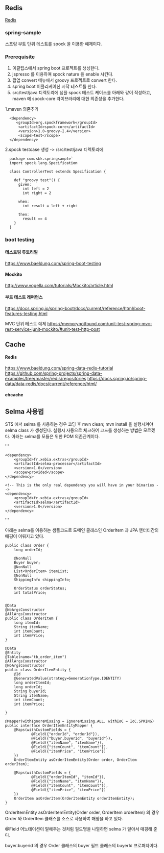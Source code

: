 ## Redis ##
[Redis ](https://github.com/gnosia93/spring-sample/blob/master/spring-redis.md)


### spring-sample
스프링 부트 단위 테스트를 spock 을 이용한 예제이다. 

### Prerequisite
1. 이클립스에서 spring boot 프로젝트를 생성한다.
1. jspresso 를 이용하여 spock nature 을 enable 시킨다.
1. 팝업 convert 메뉴에서 groovy 프로젝트로 convert 한다. 
1. spring boot 어플리케이션 시작 테스트를 한다. 
1. src/test/java 디렉토리에 샘플 spock 테스트 케이스를 아래와 같이 작성하고, maven 에 spock-core 라이브러리에 대한 의존성을 추가한다. 
  
  1.maven 의존추가
  ```
	<dependency>
	   <groupId>org.spockframework</groupId>
	    <artifactId>spock-core</artifactId>
	    <version>1.0-groovy-2.4</version>
	    <scope>test</scope>
	</dependency>
  ```		
  
  2.spock testcase 생성 -> /src/test/java 디렉토리에 
 
```
  package com.sbk.springsample`
  import spock.lang.Specification

  class ControllerTest extends Specification {

    def "groovy test"() {
      given:
        int left = 2
        int right = 2

      when:
        int result = left + right

      then:
        result == 4
    }
  }
```
  

### boot testing ###
#### 테스트팅 튜토리얼 ####
https://www.baeldung.com/spring-boot-testing

#### Mockito ####
http://www.vogella.com/tutorials/Mockito/article.html


#### 부트 테스트 레퍼런스 ####
https://docs.spring.io/spring-boot/docs/current/reference/html/boot-features-testing.html

  
MVC 단위 테스트 예제
https://memorynotfound.com/unit-test-spring-mvc-rest-service-junit-mockito/#unit-test-http-post




## Cache ##
#### Redis ####
https://www.baeldung.com/spring-data-redis-tutorial
https://github.com/spring-projects/spring-data-examples/tree/master/redis/repositories
https://docs.spring.io/spring-data/data-redis/docs/current/reference/html/

#### ehcache ####


## Selma 사용법 ##
STS 에서 selma 를 사용하는 경우 코딩 후 mvn clean; mvn install 을 실행시켜야 selma class 가 생성된다.
실행시 자동으로 체크하여 코드를 생성하는 방법은 모르겠다.
아래는 selma를 모듈은 위한 POM 의존관계이다. 

'''
<!-- scope provided because the processor is only needed at compile time-->
	<dependency>
	    <groupId>fr.xebia.extras</groupId>
	    <artifactId>selma-processor</artifactId>
	    <version>1.0</version>
	    <scope>provided</scope>
	</dependency>

	<!-- This is the only real dependency you will have in your binaries -->
	<dependency>
	    <groupId>fr.xebia.extras</groupId>
	    <artifactId>selma</artifactId>
	    <version>1.0</version>
	</dependency>
'''


아래는 selma를 이용하는 샘플코드로 도메인 클래스인 OrderItem 과 JPA 엔터티간의 매핑이 이뤄지고 있다. 


```
public class Order {
	long orderId;
	
	@NonNull
	Buyer buyer;
	@NonNull
	List<OrderItem> itemList;
	@NonNull
	ShippingInfo shippingInfo;

	OrderStatus orderStatus;
	int totalPrice;


@Data
@NoArgsConstructor
@AllArgsConstructor
public class OrderItem {
	long itemId;
	String itemName;
	int itemCount;
	int itemPrice;
}

@Data
@Entity
@Table(name="tb_order_item")
@AllArgsConstructor
@NoArgsConstructor
public class OrderItemEntity {
	@Id
	@GeneratedValue(strategy=GenerationType.IDENTITY)
	long orderItemId;
	long orderId;
	String buyerId;
	String itemName;
	int itemCount;
	int itemPrice;
	
}

@Mapper(withIgnoreMissing = IgnoreMissing.ALL, withIoC = IoC.SPRING)
public interface OrderItemEntityMapper {
	@Maps(withCustomFields = {
			@Field({"orderId", "orderId"}),
			@Field({"buyer.buyerId", "buyerId"}),
			@Field({"itemName", "itemName"}),
			@Field({"itemCount", "itemCount"}),
			@Field({"itemPrice", "itemPrice"})
	})
	OrderItemEntity asOrderItemEntity(Order order, OrderItem orderItem);
	
	@Maps(withCustomFields = {
			@Field({"orderItemId", "itemId"}),
			@Field({"itemName", "itemName"}),
			@Field({"itemCount", "itemCount"}),
			@Field({"itemPrice", "itemPrice"})
	})
	OrderItem asOrderItem(OrderItemEntity orderItemEntity);
}
```
OrderItemEntity asOrderItemEntity(Order order, OrderItem orderItem) 의 경우 Order 와 OrderItem 클래스를 소스로 사용하여 매핑을 하고 있다.

@Field 어노테이션이 말해주는 것처럼 필드명을 나열하면 selma 가 알아서 매핑해 준다. 

buyer.buyerid 의 경우 Order 클래스의 buyer 필드 클래스의 buyerId 프로퍼티이다. 



    
